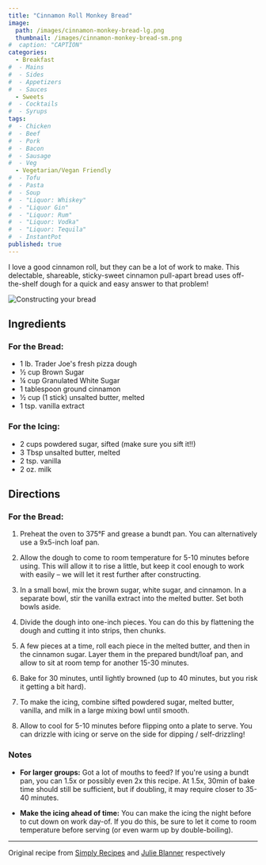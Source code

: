 ```yaml
---
title: "Cinnamon Roll Monkey Bread"
image: 
  path: /images/cinnamon-monkey-bread-lg.png
  thumbnail: /images/cinnamon-monkey-bread-sm.png
#  caption: "CAPTION"
categories:
  - Breakfast
#  - Mains
#  - Sides
#  - Appetizers
#  - Sauces
  - Sweets
#  - Cocktails
#  - Syrups
tags:
#  - Chicken
#  - Beef
#  - Pork
#  - Bacon
#  - Sausage
#  - Veg
  - Vegetarian/Vegan Friendly
#  - Tofu
#  - Pasta
#  - Soup
#  - "Liquor: Whiskey"
#  - "Liquor Gin"
#  - "Liquor: Rum"
#  - "Liquor: Vodka"
#  - "Liquor: Tequila"
#  - InstantPot
published: true
---
```


I love a good cinnamon roll, but they can be a lot of work to make. This delectable, shareable, sticky-sweet cinnamon pull-apart bread uses off-the-shelf dough for a quick and easy answer to that problem!

![Constructing your bread](/images/cinnamon-monkey-bread-1)

## Ingredients

### For the Bread:

* 1 lb. Trader Joe's fresh pizza dough
* ½ cup Brown Sugar
* ¼ cup Granulated White Sugar
* 1 tablespoon ground cinnamon
* ½ cup (1 stick) unsalted butter, melted
* 1 tsp. vanilla extract

### For the Icing:

* 2 cups powdered sugar, sifted (make sure you sift it!!)
* 3 Tbsp unsalted butter, melted 
* 2 tsp. vanilla
* 2 oz. milk

## Directions

### For the Bread:

1. Preheat the oven to 375°F and grease a bundt pan. You can alternatively use a 9x5-inch loaf pan.

1. Allow the dough to come to room temperature for 5-10 minutes before using. This will allow it to rise a little, but keep it cool enough to work with easily – we will let it rest further after constructing.

1. In a small bowl, mix the brown sugar, white sugar, and cinnamon. In a separate bowl, stir the vanilla extract into the melted butter. Set both bowls aside.

1. Divide the dough into one-inch pieces. You can do this by flattening the dough and cutting it into strips, then chunks.

1. A few pieces at a time, roll each piece in the melted butter, and then in the cinnamon sugar. Layer them in the prepared bundt/loaf pan, and allow to sit at room temp for another 15-30 minutes.

1. Bake for 30 minutes, until lightly browned (up to 40 minutes, but you risk it getting a bit hard).

1. To make the icing, combine sifted powdered sugar, melted butter, vanilla, and milk in a large mixing bowl until smooth.

1. Allow to cool for 5-10 minutes before flipping onto a plate to serve. You can drizzle with icing or serve on the side for dipping / self-drizzling!


### Notes

* **For larger groups:** Got a lot of mouths to feed? If you're using a bundt pan, you can 1.5x or possibly even 2x this recipe. At 1.5x, 30min of bake time should still be sufficient, but if doubling, it may require closer to 35-40 minutes.

* **Make the icing ahead of time:** You can make the icing the night before to cut down on work day-of. If you do this, be sure to let it come to room temperature before serving (or even warm up by double-boiling).

---
Original recipe from [Simply Recipes](https://www.simplyrecipes.com/trader-joes-monkey-bread-review-8667466) and [Julie Blanner](https://julieblanner.com/cinnamon-roll-icing/) respectively

